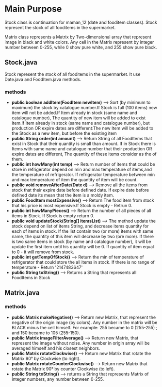 # Main Purpose
Stock class is continuation for maman_12 (date and fooditem classes).
Stock represent the stock of all fooditems in the supermarket.

Matrix class represents a Matrix by Two-dimensional array that represent image in black and white colors. 
Any cell in the Matrix represent by integer number between 0-255, while 0 show pure white, and 255 show pure black.

## Stock.java
Stock represent the stock of all fooditems in the supermarket.
It use Date.java and FoodItem.java methods.
### methods

- <b>public boolean addItem(FoodItem newItem)</b> --> Sort (by minimum to maximum) the stock by catalogue number.If Stock is full (100 items) new item will not be added.If Item already in stock (same name and catalogue number), The quantity of new item will be added to exist item.If Item already in stock (same name and catalogue number), but production OR expire dates are different:The new Item will be added to the Stock as a new item, but before the existing item
- <b>public String order(int amount)</b> --> Return String of all FoodItems that exist in Stock that their quantity is small than amount. If in Stock there is Items with same name and catalogue number that their production OR expire dates are different, The quantity of these items consider as the of them.
- <b>public int howMany(int temp)</b> --> Return number of items that could be store in refrigerator depend on min and max temperature of items,and the temperature of refrigerator. If refrigerator temperature between min and max temperature of item the quantity of item will be count.
- <b>public void removeAfterDate(Date d)</b> --> Remove all the items from stock that their expire date before defined date. If expire date before defined date its mean that the item is a moldy item.
- <b>public FoodItem mostExpensive()</b> --> Return The food item from stock that his price is most expensive.If Stock is empty - Retrun 0. 
- <b>public int howManyPieces()</b> --> Return the number of all pieces of all items in Stock. If Stock is empty return 0.
- <b>public void updateStock(String[] itemsList)</b> --> The method update the stock depend on list of items String, and decrease items quantity for each of items in stock.
If the list contain two (or more) items with same name, the quantity of this item will decrease by two (ore more).
If there is two same items in stock (by name and catalogue number), it will be update the first item until his quantity will be 0.
If quantity of item equal to 0 - it will remove from stock.  
- <b>public int getTempOfStock()</b> --> Return the min of temperature of refrigerator that could store the all items in stock.
If there is no range of temperature - Return '2147483647'
- <b>public String toString()</b> --> Returns a String that represents all FoodItems in Stock 

## Matrix.java

### methods

- <b>public Matrix makeNegative()</b> --> Return new Matrix, that represent the negative of the origin image (by colors).
Any number in the matrix will be BLACK minus the cell himself.
For example: 255 became to 0 (255-255) ; and 150 became to 105 (255-150).   
- <b>public Matrix imageFilterAverage()</b> --> Return new Matrix, that represent the image without noise. Any number in origin array will be averaged himself and his closest neighbors. 
- <b>public Matrix rotateClockwise()</b> --> Return new Matrix that rotate the Matrix 90° by Clockwise (to right). 
- <b>public Matrix rotateCounterClockwise()</b> --> Return new Matrix that rotate the Matrix 90° by counter Clockwise (to left).
- <b>public String toString()</b> --> returns a String that represents Matrix of integer numbers, any number between 0-255. 
